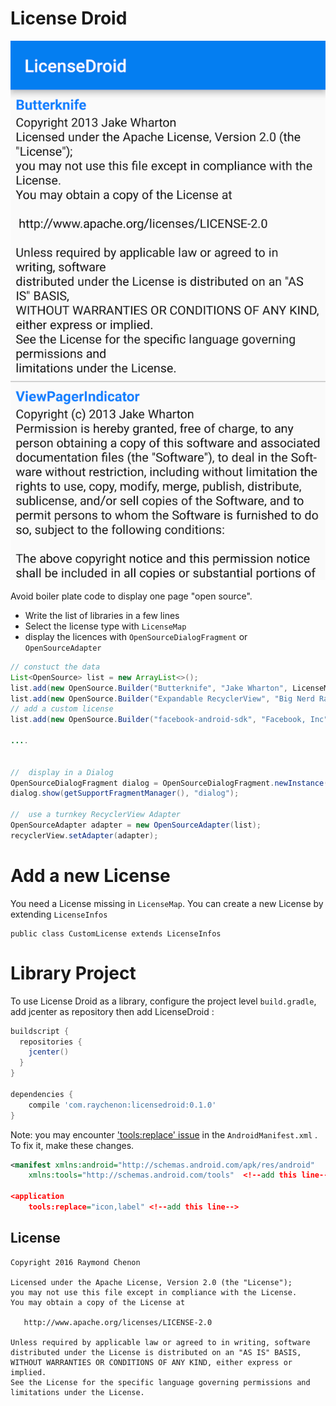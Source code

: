 License Droid
============

![Alt text](/images/preview_licensedroid.png "Preview")

Avoid boiler plate code to display one page "open source". 
* Write the list of libraries in a few lines
* Select the license type with `LicenseMap`
* display the licences with `OpenSourceDialogFragment` or `OpenSourceAdapter` 


```java
// constuct the data
List<OpenSource> list = new ArrayList<>();
list.add(new OpenSource.Builder("Butterknife", "Jake Wharton", LicenseMap.APACHE2(2013)).build());
list.add(new OpenSource.Builder("Expandable RecyclerView", "Big Nerd Ranch", LicenseMap.MIT(2015)).build());
// add a custom license
list.add(new OpenSource.Builder("facebook-android-sdk", "Facebook, Inc",  "You are hereby granted a non-exclusive, worldwide, royalty-free license to ...").build());

....


//  display in a Dialog
OpenSourceDialogFragment dialog = OpenSourceDialogFragment.newInstance(list);
dialog.show(getSupportFragmentManager(), "dialog");

//  use a turnkey RecyclerView Adapter
OpenSourceAdapter adapter = new OpenSourceAdapter(list);
recyclerView.setAdapter(adapter);
```

Add a new License
=================
You need a License missing in ```LicenseMap```.
You can create a new License by extending ```LicenseInfos```
```
public class CustomLicense extends LicenseInfos 
```

Library Project
============
To use License Droid as a library, configure the project level `build.gradle`, add jcenter as repository then add LicenseDroid :
```groovy
buildscript {
  repositories {
    jcenter()
  }
}

dependencies {
    compile 'com.raychenon:licensedroid:0.1.0'
}
```

Note: you may encounter ['tools:replace' issue][1] in the `AndroidManifest.xml` .
To fix it, make these changes.

```xml
<manifest xmlns:android="http://schemas.android.com/apk/res/android"
    xmlns:tools="http://schemas.android.com/tools"  <!--add this line-->
    
<application
    tools:replace="icon,label" <!--add this line-->
```

License
-------

    Copyright 2016 Raymond Chenon

    Licensed under the Apache License, Version 2.0 (the "License");
    you may not use this file except in compliance with the License.
    You may obtain a copy of the License at

       http://www.apache.org/licenses/LICENSE-2.0

    Unless required by applicable law or agreed to in writing, software
    distributed under the License is distributed on an "AS IS" BASIS,
    WITHOUT WARRANTIES OR CONDITIONS OF ANY KIND, either express or implied.
    See the License for the specific language governing permissions and
    limitations under the License.
    
    
 [1]: http://stackoverflow.com/questions/25981156/tools-replace-not-replacing-in-android-manifest 